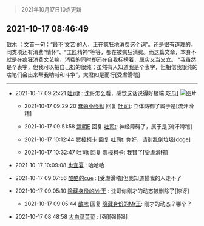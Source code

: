 > 2021年10月17日10点更新
<link rel="stylesheet" href="https://cdn.jsdelivr.net/gh/taotie6/sampleJSON@main/css/photo_show.css">
<meta name="referrer" content="no-referrer" />


 ## 2021-10-17 08:46:49 

 [㪚木](https://www.coolapk.com/feed/30742870?shareKey=MmM4ODM0MDFmZDRjNjE2YjgwMjQ~) ：文首一句：“最不‘文艺’的人，正在疯狂地消费这个词”。还是很有道理的。
同类项还有消费“情怀”、“工匠精神”等等，都在被疯狂消费。而这篇文章，本身不就是在疯狂消费文艺嘛，消费的同时却还在自我标榜着，属实又当又立。
“我虽然是个表字，但我可以把自己扮的很纯；虽然有人知道我是个表字<!--break-->，但相信我很纯的啥笔们会出来帮我呐喊和斗争”，太君如是而行[受虐滑稽] 

<div class="album">
</div>

 ------- 

- 2021-10-17 09:25:21 [吐司t](uid=3079076) : 沈哥怎么看，感觉这话说得好极端[吃瓜] ![图片](https://image.coolapk.com/feed/2021/1017/09/3079076_7ed9b638_3920_8207@1080x1047.jpeg)

    - 2021-10-17 09:29:20 [蠢萌小怪獸](uid=2786281) 回复 [吐司t](uid=3079076): 立体防御了属于是[流汗滑稽] 

    - 2021-10-17 09:51:58 [清明E](uid=1792072) 回复 [吐司t](uid=3079076): 神经障碍了，属于是[流汗滑稽] 

    - 2021-10-17 10:12:44 [贾樟柯卡](uid=4286768) 回复 [吐司t](uid=3079076): 你好，请别乱倒垃圾[doge] 

    - 2021-10-17 10:32:47 [吐司t](uid=3079076) 回复 [贾樟柯卡](uid=4286768): 我错了[受虐滑稽] 

- 2021-10-17 10:09:08 [也宜夏](uid=525398) : 哈哈哈 

- 2021-10-17 09:07:56 [酷酷的cue](uid=2882563) : [受虐滑稽]但我知道懂我的人走不了 

- 2021-10-17 09:05:10 [隐藏身份的Mr王](uid=6148153) : 沈哥你刚才的动态被删除了[惊讶] 

    - 2021-10-17 09:05:44 [㪚木](uid=1081091) 回复 [隐藏身份的Mr王](uid=6148153): 刚才的动态？哪个？ 

- 2021-10-17 08:48:58 [大白菜菜菜](uid=2081020) : [强][强][强] 


